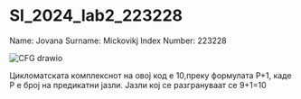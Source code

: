 # SI_2024_lab2_223228

Name: Jovana
Surname: Mickovikj
Index Number: 223228




![CFG drawio](https://github.com/jovanamickovikj/SI_2024_lab2_223228/assets/166257130/62c7e8ce-0e29-4345-9635-cab46a369a86)

Цикломатската комплекснот на овој код е 10,преку формулата P+1, каде P е број на предикатни јазли. Јазли кој се разгрануваат се 9+1=10

